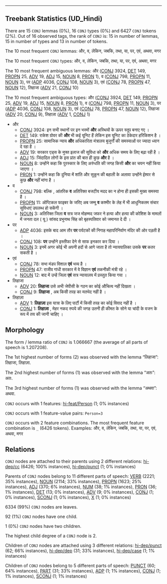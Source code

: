 

--------------------------------------------------------------------------------

## Treebank Statistics (UD_Hindi)

There are 15 `CONJ` lemmas (0%), 16 `CONJ` types (0%) and 6427 `CONJ` tokens (2%).
Out of 16 observed tags, the rank of `CONJ` is: 15 in number of lemmas, 15 in number of types and 13 in number of tokens.

The 10 most frequent `CONJ` lemmas: और, व, लेकिन, जबकि, तथा, या, पर, एवं, अथवा, मगर

The 10 most frequent `CONJ` types:  और, व, लेकिन, जबकि, तथा, या, पर, एवं, अथवा, मगर

The 10 most frequent ambiguous lemmas: और ([CONJ]() 3924, [DET]() 149, [PROPN]() 25, [ADV]() 19, [ADJ]() 15, [NOUN]() 8, [PRON]() 1), व ([CONJ]() 798, [PROPN]() 11, [NOUN]() 3), पर ([ADP]() 4036, [CONJ]() 108, [NOUN]() 3), एवं ([CONJ]() 78, [PROPN]() 47, [NOUN]() 12), लिहाजा ([ADV]() 21, [CONJ]() 10)

The 10 most frequent ambiguous types:  और ([CONJ]() 3924, [DET]() 149, [PROPN]() 25, [ADV]() 19, [ADJ]() 15, [NOUN]() 8, [PRON]() 1), व ([CONJ]() 798, [PROPN]() 11, [NOUN]() 3), पर ([ADP]() 4036, [CONJ]() 108, [NOUN]() 3), एवं ([CONJ]() 78, [PROPN]() 47, [NOUN]() 12), लिहाजा ([ADV]() 20, [CONJ]() 9), लिहाज़ा ([ADV]() 1, [CONJ]() 1)


* और
  * [CONJ]() 3924: इन सभी स्‍थानों पर इन भस्‍मों <b>और</b> अस्‍थियों के ऊपर स्‍तूप बनाए गए ।
  * [DET]() 149: राकेश ग्रोवर की <b>और</b> भी कई यूनिट हैं लेकिन इस यूनिट का ठेकेदार हरिकिशन है ।
  * [PROPN]() 25: सामाजिक न्याय <b>और</b> अधिकारिता मंत्रालय बुजुर्गों की समस्याओं पर ज्यादा ध्यान दे रहा है ।
  * [ADV]() 19: सरकार एड्स के मुफ्त इलाज की सुविधा को <b>और</b> अधिक समय के लिए बढ़ा रही है ।
  * [ADJ]() 15: जिंदादिल लोगों के इस प्रांत की बात ही कुछ <b>और</b> है ।
  * [NOUN]() 8: उन्होंने कहा कि पुरस्कार के लिए अरुंधति की जगह किसी <b>और</b> का चयन नहीं किया जाएगा ।
  * [PRON]() 1: उन्होंने कहा कि दुनिया में शांति और सुकून की बहाली के अलावा उन्होंने ईश्वर से कुछ <b>और</b> नहीं मांगा है ।
* व
  * [CONJ]() 798: बल्कि , आंतरिक <b>व</b> अतिरिक्त बजटीय मदद का न होना ही इसकी मुख्य समस्या है ।
  * [PROPN]() 11: ऑप्टिकल फाइबर के जरिए अब जम्मू <b>व</b> कश्मीर के लेह में भी आधुनिकतम संचार सुविधाएं उपलब्ध हो सकेंगी ।
  * [NOUN]() 3: अतिरिक्त जिला <b>व</b> सत्र जज मोहम्मद जफर ने हत्या और हत्या की कोशिश के मामलों में जनता दल ( यू ) सांसद प्रभुनाथ सिंह को बृहस्पतिवार को जमानत दे दी ।
* पर
  * [ADP]() 4036: इसके बाद आम तौर <b>पर</b> पर्यटकों की निगाह महापरिनिर्वाण मंदिर की ओर पड़ती है ।
  * [CONJ]() 108: <b>पर</b> उन्होंने इस्तीफा देने से साफ इनकार कर दिया ।
  * [NOUN]() 3: इनमें अगर कोई भी अपनी हदों से आगे जाता है तो न्यायपालिका उसके <b>पर</b> कतर सकती है ।
* एवं
  * [CONJ]() 78: सभा मंडप विशाल <b>एवं</b> भव्य है ।
  * [PROPN]() 47: राजीव गांधी सरकार में वे विज्ञान <b>एवं</b> तकनीकी मंत्री रहे ।
  * [NOUN]() 12: बाद में उन्हें जिला <b>एवं</b> सत्र न्यायालय में प्रस्तुत किया गया ।
* लिहाजा
  * [ADV]() 20: <b>लिहाजा</b> उसे अभी जेपीसी के गठन का कोई औचित्य नहीं दिखता ।
  * [CONJ]() 9: <b>लिहाजा</b> , अब किसी तरह का मतभेद नहीं है ।
* लिहाज़ा
  * [ADV]() 1: <b>लिहाज़ा</b> इस यात्रा के लिए पार्टी में किसी तरह का कोई विवाद नहीं है ।
  * [CONJ]() 1: <b>लिहाज़ा</b> , मेहर नकद रुपये की जगह उतनी ही कीमत के सोने या चांदी के वजन के रूप में तय की जानी चाहिए ।

## Morphology

The form / lemma ratio of `CONJ` is 1.066667 (the average of all parts of speech is 1.207208).

The 1st highest number of forms (2) was observed with the lemma “लिहाजा”: लिहाजा, लिहाज़ा.

The 2nd highest number of forms (1) was observed with the lemma “अतः”: अतः.

The 3rd highest number of forms (1) was observed with the lemma “अथवा”: अथवा.

`CONJ` occurs with 1 features: [hi-feat/Person]() (1; 0% instances)

`CONJ` occurs with 1 feature-value pairs: `Person=3`

`CONJ` occurs with 2 feature combinations.
The most frequent feature combination is `_` (6426 tokens).
Examples: और, व, लेकिन, जबकि, तथा, या, पर, एवं, अथवा, मगर


## Relations

`CONJ` nodes are attached to their parents using 2 different relations: [hi-dep/cc]() (6426; 100% instances), [hi-dep/punct]() (1; 0% instances)

Parents of `CONJ` nodes belong to 11 different parts of speech: [VERB]() (2221; 35% instances), [NOUN]() (2114; 33% instances), [PROPN]() (1623; 25% instances), [ADJ]() (370; 6% instances), [NUM]() (38; 1% instances), [PRON]() (36; 1% instances), [DET]() (13; 0% instances), [ADV]() (9; 0% instances), [CONJ]() (1; 0% instances), [SCONJ]() (1; 0% instances), [X]() (1; 0% instances)

6334 (99%) `CONJ` nodes are leaves.

92 (1%) `CONJ` nodes have one child.

1 (0%) `CONJ` nodes have two children.

The highest child degree of a `CONJ` node is 2.

Children of `CONJ` nodes are attached using 3 different relations: [hi-dep/punct]() (62; 66% instances), [hi-dep/dep]() (31; 33% instances), [hi-dep/case]() (1; 1% instances)

Children of `CONJ` nodes belong to 5 different parts of speech: [PUNCT]() (60; 64% instances), [PART]() (31; 33% instances), [ADP]() (1; 1% instances), [CONJ]() (1; 1% instances), [SCONJ]() (1; 1% instances)

